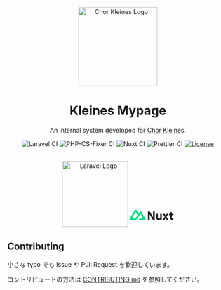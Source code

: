 <p align="center">
    <img width="180px" src="https://www.chorkleines.com/logo.png" align="center" alt="Chor Kleines Logo"></img>
    <h1 align="center">Kleines Mypage</h1>
    <p align="center">An internal system developed for <a href="https://chorkleines.com" target="_blank">Chor Kleines</a>.</p>
    <p align="center">
        <img src="https://github.com/chorkleines/kleines-mypage/actions/workflows/laravel.yml/badge.svg?branch=main" alt="Laravel CI"></img>
        <img src="https://github.com/chorkleines/kleines-mypage/actions/workflows/php-cs-fixer.yml/badge.svg?branch=main" alt="PHP-CS-Fixer CI"></img>
        <img src="https://github.com/chorkleines/kleines-mypage/actions/workflows/nuxt.yml/badge.svg?branch=main" alt="Nuxt CI"></img>
        <img src="https://github.com/chorkleines/kleines-mypage/actions/workflows/prettier.yml/badge.svg?branch=main" alt="Prettier CI"></img>
        <a href="https://github.com/chorkleines/kleines-mypage/blob/master/LICENSE">
            <img src="https://img.shields.io/github/license/chorkleines/kleines-mypage" alt="License"></img>
        </a>
    </p>
    <br>
    <div align="center">
    <img width="150px" src="https://raw.githubusercontent.com/laravel/art/master/logo-lockup/5%20SVG/2%20CMYK/1%20Full%20Color/laravel-logolockup-cmyk-red.svg" alt="Laravel Logo"></img>
    <svg width="100" height="55.41" viewBox="0 0 368 90" fill="none" xmlns="http://www.w3.org/2000/svg" class="hidden w-auto h-6 sm:block" data-v-9759d264=""><title>Nuxt logo</title><path d="M74.2284 88.3575H123.414C124.977 88.3577 126.511 87.9588 127.864 87.2011C129.217 86.4433 130.341 85.3534 131.121 84.0409C131.902 82.7284 132.313 81.2396 132.312 79.7242C132.312 78.2089 131.899 76.7204 131.118 75.4086L98.0856 19.912C97.3048 18.5998 96.1817 17.5101 94.829 16.7525C93.4764 15.9948 91.942 15.596 90.38 15.596C88.8181 15.596 87.2836 15.9948 85.931 16.7525C84.5784 17.5101 83.4552 18.5998 82.6745 19.912L74.2284 34.1116L57.7148 6.34469C56.9334 5.03259 55.8097 3.94306 54.4567 3.18557C53.1037 2.42808 51.569 2.0293 50.0068 2.0293C48.4446 2.0293 46.9099 2.42808 45.5569 3.18557C44.2039 3.94306 43.0803 5.03259 42.2989 6.34469L1.1947 75.4086C0.41273 76.7204 0.000680577 78.2089 8.42355e-07 79.7242C-0.000678893 81.2396 0.410035 82.7284 1.19083 84.0409C1.97163 85.3534 3.09498 86.4433 4.44789 87.2011C5.80081 87.9588 7.33558 88.3577 8.89785 88.3575H39.7727C52.0057 88.3575 61.0271 83.1454 67.2346 72.9769L82.3054 47.6603L90.3776 34.1116L114.604 74.8088H82.3054L74.2284 88.3575ZM39.2694 74.7948L17.7227 74.7902L50.0212 20.5304L66.1369 47.6603L55.3468 65.7934C51.2244 72.391 46.5411 74.7948 39.2694 74.7948Z" fill="#00DC82"></path><path d="M167.442 87.5462V55.2341C167.442 45.9876 166.479 36.741 166.479 36.741C166.479 36.741 170.137 45.1747 174.759 53.1003L194.495 87.5462H209.996V16.4189H195.458V48.731C195.458 57.9776 196.421 67.3257 196.421 67.3257C196.421 67.3257 192.762 58.7905 188.237 50.8649L168.404 16.4189H153V87.5462H167.442Z" fill="currentColor"></path><path d="M255.798 36.3346V64.379C255.798 70.8821 251.658 75.7594 245.785 75.7594C240.297 75.7594 236.446 71.2886 236.446 65.0903V36.3346H223.063V68.2402C223.063 79.9254 230.188 88.3591 241.067 88.3591C247.71 88.3591 253.102 85.3108 255.798 80.4335V87.5462H269.276V36.3346H255.798Z" fill="currentColor"></path><path d="M308.473 60.9243L324.744 36.3346H310.014L301.156 49.8488L292.299 36.3346H277.665L293.935 60.8227L276.413 87.5462H290.758L301.253 71.7966L311.65 87.5462H325.899L308.473 60.9243Z" fill="currentColor"></path><path d="M339.79 36.3346H330.451V48.1214H339.79V68.9515C339.79 80.8399 347.01 87.5462 358.179 87.5462H366.17V75.6578H360.008C355.675 75.6578 353.172 73.3208 353.172 68.3419V48.1214H366.17V36.3346H353.172V21.1946H339.79V36.3346Z" fill="currentColor"></path></svg>
    </div>
</p>

## Contributing

小さな typo でも Issue や Pull Request を歓迎しています。

コントリビュートの方法は [CONTRIBUTING.md](./docs/CONTRIBUTING.md) を参照してください。
